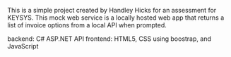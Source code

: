 This is a simple project created by Handley Hicks for an assessment for KEYSYS. This mock web service is a locally hosted web app that returns a list of invoice options from a local API when prompted.

backend: C# ASP.NET API
frontend: HTML5, CSS using boostrap, and JavaScript
